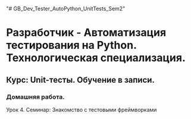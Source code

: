 "# GB_Dev_Tester_AutoPython_UnitTests_Sem2" 

# Разработчик - Автоматизация тестирования на Python. Технологическая специализация. #

## Курс: Unit-тесты. Обучение в записи. #

### Домашняя работа. #

Урок 4. Семинар: Знакомство с тестовыми фреймворками